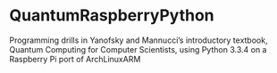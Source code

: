 QuantumRaspberryPython
======================

Programming drills in Yanofsky and Mannucci’s introductory textbook, Quantum Computing for Computer Scientists, using Python 3.3.4 on a Raspberry Pi port of ArchLinuxARM
